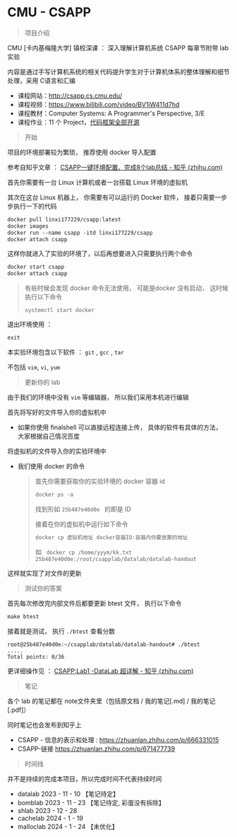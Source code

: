 # CMU - CSAPP

> 项目介绍

CMU [卡内基梅隆大学] 镇校深课 ： 深入理解计算机系统 CSAPP 每章节附带 lab 实验

内容是通过手写计算机系统的相关代码提升学生对于计算机体系的整体理解和细节处理，采用 C语言和汇编

- 课程网站：http://csapp.cs.cmu.edu/
- 课程视频：https://www.bilibili.com/video/BV1iW411d7hd
- 课程教材：Computer Systems: A Programmer's Perspective, 3/E
- 课程作业：11 个 Project，[代码框架全部开源](http://csapp.cs.cmu.edu/3e/labs.html)



> 开始

项目的环境部署较为繁琐， 推荐使用 docker 导入配置

参考自知乎文章 ： [CSAPP一键环境配置、完成8个lab总结 - 知乎 (zhihu.com)](https://zhuanlan.zhihu.com/p/505497911)

首先你需要有一台 Linux 计算机或者一台搭载 Linux 环境的虚拟机

其次在这台 Linux 机器上， 你需要有可以运行的 Docker 软件， 接着只需要一步步执行一下的代码

```dockerfile
docker pull linxi177229/csapp:latest
docker images
docker run --name csapp -itd linxi177229/csapp 
docker attach csapp
```

这样你就进入了实验的环境了，以后再想要进入只需要执行两个命令

```dockerfile
docker start csapp
docker attach csapp
```

> 有些时候会发现 docker 命令无法使用， 可能是docker 没有启动， 这时候执行以下命令
>
> ```linux
> systemctl start docker
> ```

退出环境使用 ：

```dockerfile
exit
```

本实验环境包含以下软件 ： `git` , `gcc` , `tar`

不包括  `vim`,  `vi`,  `yum`



> 更新你的 lab

由于我们的环境中没有 `vim` 等编辑器， 所以我们采用本机进行编辑

首先将写好的文件导入你的虚拟机中

* 如果你使用 finalshell 可以直接远程连接上传， 具体的软件有具体的方法， 大家根据自己情况百度

将虚拟机的文件导入你的实验环境中

* 我们使用 docker 的命令

  > 首先你需要获取你的实验环境的 docker 容器 id
  >
  > ```dockerfile
  > docker ps -a
  > ```
  >
  > 找到形如 `25b487e40d0e ` 的即是 ID
  >
  > 接着在你的虚拟机中运行如下命令
  >
  > ```dockerfile
  > docker cp 虚拟机地址 docker容器ID:容器内你要放置的地址
  > ```
  >
  > 如 ` docker cp /home/yyym/kk.txt 25b487e40d0e:/root/csapplab/datalab/datalab-handout`

这样就实现了对文件的更新



> 测试你的答案

首先每次修改完内部文件后都要更新 btest 文件， 执行以下命令

```c
make btest
```

接着就是测试， 执行 `./btest` 查看分数

```
root@25b487e40d0e:~/csapplab/datalab/datalab-handout# ./btest  
.....
Total points: 0/36
```

更详细操作见 ： [CSAPP:Lab1 -DataLab 超详解 - 知乎 (zhihu.com)](https://zhuanlan.zhihu.com/p/339047608)



> 笔记

各个 lab 的笔记都在 note文件夹里（包括原文档 / 我的笔记[.md] / 我的笔记 [.pdf]）

同时笔记也会发布到知乎上

* CSAPP - 信息的表示和处理 : https://zhuanlan.zhihu.com/p/666331015
* CSAPP-链接 https://zhuanlan.zhihu.com/p/671477739



> 时间线

并不是持续的完成本项目，所以完成时间不代表持续时间

* datalab   2023 - 11 - 10 【笔记待定】
* bomblab   2023 - 11 - 23 【笔记待定, 彩蛋没有拆除】
* shlab 2023 - 12 - 28
* cachelab 2024 - 1 - 19
* malloclab 2024 - 1 - 24 【未优化】
